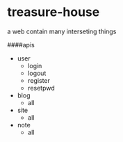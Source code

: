 # treasure-house
a web contain many interseting things

####apis
- user
  - login
  - logout
  - register
  - resetpwd
- blog
  - all
- site
  - all
- note
  - all

